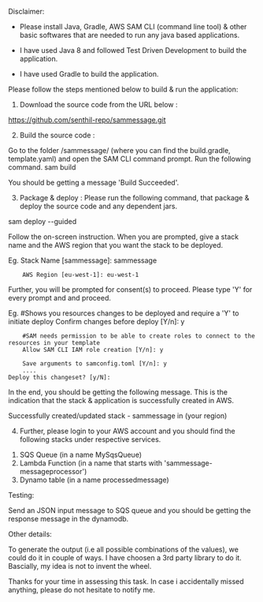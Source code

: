 Disclaimer:
 - Please install Java, Gradle, AWS SAM CLI (command line tool) & other basic softwares that are needed to run any java based applications.
 
 - I have used Java 8 and followed Test Driven Development to build the application.
 
 - I have used Gradle to build the application.

Please follow the steps mentioned below to build & run the application:

1) Download the source code from the URL below :

https://github.com/senthil-repo/sammessage.git

2) Build the source code : 

Go to the folder /sammessage/ (where you can find the build.gradle, template.yaml) and open the SAM CLI command prompt.
Run the following command.
sam build

You should be getting a message 'Build Succeeded'.

3) Package & deploy :
Please run the following command, that package & deploy the source code and any dependent jars.

sam deploy --guided

Follow the on-screen instruction. When you are prompted, give a stack name and the AWS region that you want the stack to be deployed.

Eg.
        Stack Name [sammessage]: sammessage
        
        AWS Region [eu-west-1]: eu-west-1

Further, you will be prompted for consent(s) to proceed. Please type 'Y' for every prompt and and proceed.

Eg.
        #Shows you resources changes to be deployed and require a 'Y' to initiate deploy
        Confirm changes before deploy [Y/n]: y
        
        #SAM needs permission to be able to create roles to connect to the resources in your template
        Allow SAM CLI IAM role creation [Y/n]: y
        
        Save arguments to samconfig.toml [Y/n]: y
        ....
	Deploy this changeset? [y/N]:

In the end, you should be getting the following message. This is the indication that the stack & application is successfully created in AWS.

Successfully created/updated stack - sammessage in (your region)


4) Further, please login to your AWS account and you should find the following stacks under respective services.
1. SQS Queue  (in a name MySqsQueue)
2. Lambda Function (in a name that starts with 'sammessage-messageprocessor') 
3. Dynamo table (in a name processedmessage)

Testing: 

Send an JSON input message to SQS queue and you should be getting the response message in the dynamodb.


Other details:	

To generate the output (i.e all possible combinations of the values), we could do it in couple of ways. I have choosen a 3rd party library to do it.
Bascially, my idea is not to invent the wheel.


Thanks for your time in assessing this task. In case i accidentally missed anything, please do not hesitate to notify me.
